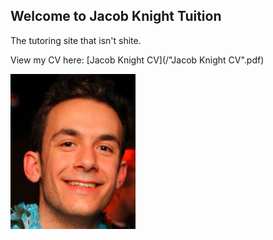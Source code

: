 ## Welcome to Jacob Knight Tuition

The tutoring site that isn't shite.

View my CV here: [Jacob Knight CV](/"Jacob Knight CV".pdf)

<img src="headshot.PNG" alt="Photo" width="200"/>

